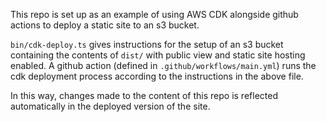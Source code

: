 This repo is set up as an example of using AWS CDK alongside github actions to deploy a static site to an s3 bucket. 

`bin/cdk-deploy.ts` gives instructions for the setup of an s3 bucket containing the contents of `dist/` with public view and static site hosting enabled. 
A github action (defined in `.github/workflows/main.yml`) runs the cdk deployment process according to the instructions in the above file.

In this way, changes made to the content of this repo is reflected automatically in the deployed version of the site.

